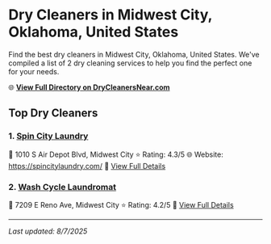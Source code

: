 # Dry Cleaners in Midwest City, Oklahoma, United States

Find the best dry cleaners in Midwest City, Oklahoma, United States. We've compiled a list of 2 dry cleaning services to help you find the perfect one for your needs.

🌐 **[View Full Directory on DryCleanersNear.com](https://drycleanersnear.com/city/US/Oklahoma/Midwest%20City)**

## Top Dry Cleaners

### 1. [Spin City Laundry](https://drycleanersnear.com/dryCleaner/687d9f4c7c4eddf67e47eb3e/spin-city-laundry)
📍 1010 S Air Depot Blvd, Midwest City
⭐ Rating: 4.3/5
🌐 Website: https://spincitylaundry.com/
🔗 [View Full Details](https://drycleanersnear.com/dryCleaner/687d9f4c7c4eddf67e47eb3e/spin-city-laundry)

### 2. [Wash Cycle Laundromat](https://drycleanersnear.com/dryCleaner/687d9f8a7c4eddf67e47ed3f/wash-cycle-laundromat)
📍 7209 E Reno Ave, Midwest City
⭐ Rating: 4.2/5
🔗 [View Full Details](https://drycleanersnear.com/dryCleaner/687d9f8a7c4eddf67e47ed3f/wash-cycle-laundromat)


---

*Last updated: 8/7/2025*
